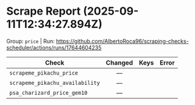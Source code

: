 # Scrape Report (2025-09-11T12:34:27.894Z)

Group: `price`  |  Run: https://github.com/AlbertoRoca96/scraping-checks-scheduler/actions/runs/17644604235

| Check | Changed | Keys | Error |
|---|:---:|:--|:--|
| `scrapeme_pikachu_price` | — |  |  |
| `scrapeme_pikachu_availability` | — |  |  |
| `psa_charizard_price_gem10` | — |  |  |
